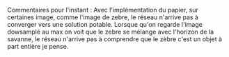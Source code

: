 Commentaires pour l'instant : 
Avec l'implémentation du papier, sur certaines image, comme l'image de zebre, le réseau n'arrive pas à converger vers une solution potable. 
Lorsque qu'on regarde l'image dowsamplé au max on voit que le zebre se mélange avec l'horizon de la savanne, le réseau n'arrive pas à comprendre que le zèbre c'est un objet à part entière je pense.
